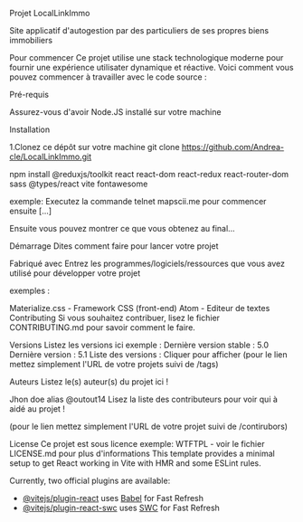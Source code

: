 Projet LocalLinkImmo

Site applicatif d'autogestion par des particuliers de ses propres biens immobiliers

Pour commencer
Ce projet utilise une stack technologique moderne pour fournir une expérience utilisater dynamique et réactive. Voici comment vous pouvez commencer à travailler avec le code source :

Pré-requis

Assurez-vous d'avoir Node.JS installé sur votre machine

Installation

1.Clonez ce dépôt sur votre machine
git clone https://github.com/Andrea-cle/LocalLinkImmo.git

npm install @reduxjs/toolkit react react-dom react-redux react-router-dom sass @types/react vite fontawesome

exemple: Executez la commande telnet mapscii.me pour commencer ensuite [...]

Ensuite vous pouvez montrer ce que vous obtenez au final...

Démarrage
Dites comment faire pour lancer votre projet

Fabriqué avec
Entrez les programmes/logiciels/ressources que vous avez utilisé pour développer votre projet

exemples :

Materialize.css - Framework CSS (front-end)
Atom - Editeur de textes
Contributing
Si vous souhaitez contribuer, lisez le fichier CONTRIBUTING.md pour savoir comment le faire.

Versions
Listez les versions ici exemple : Dernière version stable : 5.0 Dernière version : 5.1 Liste des versions : Cliquer pour afficher (pour le lien mettez simplement l'URL de votre projets suivi de /tags)

Auteurs
Listez le(s) auteur(s) du projet ici !

Jhon doe alias @outout14
Lisez la liste des contributeurs pour voir qui à aidé au projet !

(pour le lien mettez simplement l'URL de votre projet suivi de /contirubors)

License
Ce projet est sous licence exemple: WTFTPL - voir le fichier LICENSE.md pour plus d'informations
This template provides a minimal setup to get React working in Vite with HMR and some ESLint rules.

Currently, two official plugins are available:

- [@vitejs/plugin-react](https://github.com/vitejs/vite-plugin-react/blob/main/packages/plugin-react/README.md) uses [Babel](https://babeljs.io/) for Fast Refresh
- [@vitejs/plugin-react-swc](https://github.com/vitejs/vite-plugin-react-swc) uses [SWC](https://swc.rs/) for Fast Refresh
